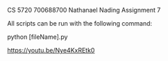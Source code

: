 CS 5720
700688700
Nathanael Nading
Assignment 7

All scripts can be run with the following command:

python [fileName].py

https://youtu.be/Nye4KxREtk0
